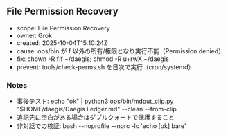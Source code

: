 ## File Permission Recovery
- scope: File Permission Recovery
- owner: Grok
- created: 2025-10-04T15:10:24Z
- cause: ops/bin が f 以外の所有/権限となり実行不能（Permission denied）
- fix: chown -R f:f ~/daegis; chmod -R u+rwX ~/daegis
- prevent: tools/check-perms.sh を日次で実行（cron/systemd）

### Notes
- 事後テスト: echo "ok" | python3 ops/bin/mdput_clip.py "$HOME/daegis/Daegis Ledger.md" --clean --from-clip
- 追記先に空白がある場合はダブルクォートで保護すること
- 非対話での検証: bash --noprofile --norc -lc 'echo [ok] bare'
